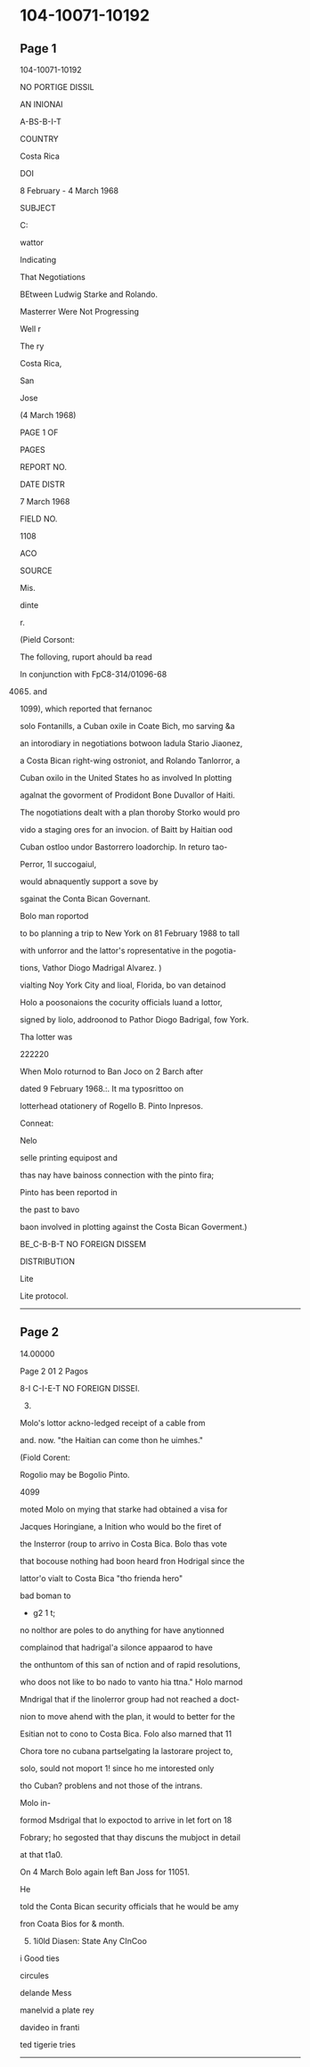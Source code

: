 # 104-10071-10192

## Page 1

104-10071-10192

NO PORTIGE DISSIL

AN INIONAI

A-BS-B-I-T

COUNTRY

Costa Rica

DOI

8 February - 4 March 1968

SUBJECT

C:

wattor

Indicating

That Negotiations

BEtween Ludwig Starke and Rolando.

Masterrer Were Not Progressing

Well r

The ry

Costa Rica,

San

Jose

(4 March 1968)

PAGE 1 OF

PAGES

REPORT NO.

DATE DISTR

7 March 1968

FIELD NO.

1108

ACO

SOURCE

Mis.

dinte

r.

(Pield Corsont:

The folloving, ruport ahould ba read

In conjunction with FpC8-314/01096-68

4065) and

1099), which reported that fernanoc

solo Fontanills, a Cuban oxile in Coate Bich, mo sarving &a

an intorodiary in negotiations botwoon ladula Stario Jiaonez,

a Costa Bican right-wing ostroniot, and Rolando Tanlorror, a

Cuban oxilo in the United States ho as involved In plotting

agalnat the govorment of Prodidont Bone Duvallor of Haiti.

The nogotiations dealt with a plan thoroby Storko would pro

vido a staging ores for an invocion. of Baitt by Haitian ood

Cuban ostloo undor Bastorrero loadorchip. In returo tao-

Perror, 1l succogaiul,

would abnaquently support a sove by

sgainat the Conta Bican Governant.

Bolo man roportod

to bo planning a trip to New York on 81 February 1988 to tall

with unforror and the lattor's ropresentative in the pogotia-

tions, Vathor Diogo Madrigal Alvarez. )

vialting Noy York City and lioal, Florida, bo van detainod

Holo a poosonaions the cocurity officials luand a lottor,

signed by liolo, addroonod to Pathor Diogo Badrigal, fow York.

Tha lotter was

222220

When Molo roturnod to Ban Joco on 2 Barch after

dated 9 February 1968.:. It ma typosrittoo on

lotterhead otationery of Rogello B. Pinto Inpresos.

Conneat:

Nelo

selle printing equipost and

thas nay have bainoss connection with the pinto fira;

Pinto has been reportod in

the past to bavo

baon involved in plotting against the Costa Bican Goverment.)

BE_C-B-B-T NO FOREIGN DISSEM

DISTRIBUTION

Lite

Lite protocol.

---

## Page 2

14.00000

Page 2 01 2 Pagos

8-I C-I-E-T NO FOREIGN DISSEI.

3.

Molo's lottor ackno-ledged receipt of a cable from

and. now. "the Haitian can come thon he uimhes."

(Fiold Corent:

Rogolio may be Bogolio Pinto.

4099

moted Molo on mying that starke had obtained a visa for

Jacques Horingiane, a Inition who would bo the firet of

the Insterror (roup to arrivo in Costa Bica. Bolo thas vote

that bocouse nothing had boon heard fron Hodrigal since the

lattor'o vialt to Costa Bica "tho frienda hero"

bad boman to

- g2 1 t;

no nolthor are poles to do anything for have anytionned

complainod that hadrigal'a silonce appaarod to have

the onthuntom of this san of nction and of rapid resolutions,

who doos not like to bo nado to vanto hia ttna." Holo marnod

Mndrigal that if the linolerror group had not reached a doct-

nion to move ahend with the plan, it would to better for the

Esitian not to cono to Costa Bica. Folo also marned that 11

Chora tore no cubana partselgating la lastorare project to,

solo, sould not moport 1! since ho me intorested only

tho Cuban? problens and not those of the intrans.

Molo in-

formod Msdrigal that lo expoctod to arrive in let fort on 18

Fobrary; ho segosted that thay discuns the mubjoct in detail

at that t1a0.

On 4 March Bolo again left Ban Joss for 11051.

He

told the Conta Bican security officials that he would be amy

fron Coata Bios for & month.

5. 1i0ld Diasen: State Any CInCoo

i Good ties

circules

delande Mess

manelvid a plate rey

davideo in franti

ted tigerie tries

---

